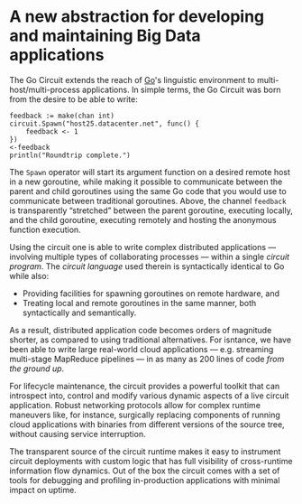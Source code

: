A new abstraction for developing and maintaining Big Data applications
======================================================================

The Go Circuit extends the reach of [Go](http://golang.org)'s linguistic
environment to multi-host/multi-process applications.  In simple terms, the Go
Circuit was born from the desire to be able to write:

	feedback := make(chan int)
	circuit.Spawn("host25.datacenter.net", func() {
		feedback <- 1
	})
	<-feedback
	println("Roundtrip complete.")

The `Spawn` operator will start its argument function on a desired
remote host in a new goroutine, while making it possible to communicate between
the parent and child goroutines using the same Go code that you would use to
communicate between traditional goroutines. Above, the channel
`feedback` is transparently “stretched” between the parent
goroutine, executing locally, and the child goroutine, executing remotely and
hosting the anonymous function execution.

Using the circuit one is able to write complex distributed applications —
involving multiple types of collaborating processes — within a single
_circuit program_.  The _circuit language_ used therein is
syntactically identical to Go while also:

* Providing facilities for spawning goroutines on remote hardware, and
* Treating local and remote goroutines in the same manner, both syntactically and semantically.

As a result, distributed application code becomes orders of magnitude shorter,
as compared to using traditional alternatives. For isntance, we have been able
to write large real-world cloud applications — e.g. streaming multi-stage
MapReduce pipelines — in as many as 200 lines of code _from the ground up_.

For lifecycle maintenance, the circuit provides a powerful toolkit that can
introspect into, control and modify various dynamic aspects of a live circuit
application.  Robust networking protocols allow for complex runtime maneuvers
like, for instance, surgically replacing components of running cloud
applications with binaries from different versions of the source tree, without
causing service interruption.

The transparent source of the circuit runtime makes it easy to instrument
circuit deployments with custom logic that has full visibility of cross-runtime
information flow dynamics. Out of the box the circuit comes with a set of tools
for debugging and profiling in-production applications with minimal impact on
uptime.
